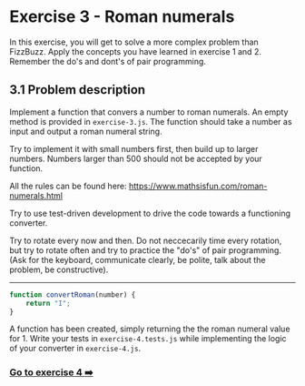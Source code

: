 # Exercise 3 - Roman numerals 

In this exercise, you will get to solve a more complex problem than FizzBuzz. 
Apply the concepts you have learned in exercise 1 and 2. Remember the do's and dont's of pair programming.

## 3.1 Problem description

Implement a function that convers a number to roman numerals. An empty method is provided in `exercise-3.js`. The function should take a number as input and output a roman numeral string.

Try to implement it with small numbers first, then build up to larger numbers. Numbers larger than 500 should not be accepted by your function. 

All the rules can be found here: https://www.mathsisfun.com/roman-numerals.html

Try to use test-driven development to drive the code towards a functioning converter. 

Try to rotate every now and then. Do not neccecarily time every rotation, but try to rotate often and try to practice the "do's" of pair programming. (Ask for the keyboard, communicate clearly, be polite, talk about the problem, be constructive).

---
```javascript
function convertRoman(number) {
    return "I";
}
```

A function has been created, simply returning the the roman numeral value for 1. Write your tests in `exercise-4.tests.js` while implementing the logic of your converter in `exercise-4.js`. 

### [Go to exercise 4 :arrow_right:](../exercise-4/README.md)
